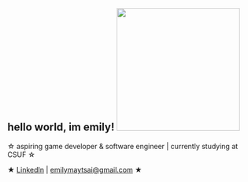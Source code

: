 ## hello world, im emily! <img src=![wave_gif](https://github.com/user-attachments/assets/5cc1c4ae-19d2-4823-8537-27688414adb6)  height="250">

☆ aspiring game developer & software engineer | currently studying at CSUF ☆

★ [LinkedIn](https://www.linkedin.com/in/emi-tsai/) | emilymaytsai@gmail.com ★

<!--
**emilyytsai/emilyytsai** is a ✨ _special_ ✨ repository because its `README.md` (this file) appears on your GitHub profile.

Here are some ideas to get you started:

- 🔭 I’m currently working on ...
- 🌱 I’m currently learning ...
- 👯 I’m looking to collaborate on ...
- 🤔 I’m looking for help with ...
- 💬 Ask me about ...
- 📫 How to reach me: ...
- 😄 Pronouns: ...
- ⚡ Fun fact: ...
-->
